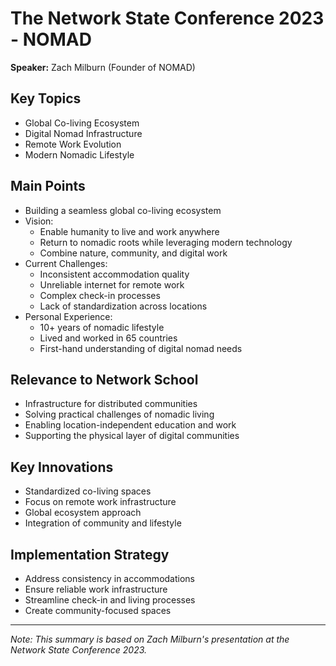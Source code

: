 # The Network State Conference 2023 - NOMAD
**Speaker:** Zach Milburn (Founder of NOMAD)

## Key Topics
- Global Co-living Ecosystem
- Digital Nomad Infrastructure
- Remote Work Evolution
- Modern Nomadic Lifestyle

## Main Points
- Building a seamless global co-living ecosystem
- Vision:
  - Enable humanity to live and work anywhere
  - Return to nomadic roots while leveraging modern technology
  - Combine nature, community, and digital work
- Current Challenges:
  - Inconsistent accommodation quality
  - Unreliable internet for remote work
  - Complex check-in processes
  - Lack of standardization across locations
- Personal Experience:
  - 10+ years of nomadic lifestyle
  - Lived and worked in 65 countries
  - First-hand understanding of digital nomad needs

## Relevance to Network School
- Infrastructure for distributed communities
- Solving practical challenges of nomadic living
- Enabling location-independent education and work
- Supporting the physical layer of digital communities

## Key Innovations
- Standardized co-living spaces
- Focus on remote work infrastructure
- Global ecosystem approach
- Integration of community and lifestyle

## Implementation Strategy
- Address consistency in accommodations
- Ensure reliable work infrastructure
- Streamline check-in and living processes
- Create community-focused spaces

---
*Note: This summary is based on Zach Milburn's presentation at the Network State Conference 2023.* 